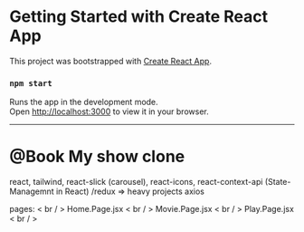 # Getting Started with Create React App
This project was bootstrapped with [Create React App]([https://github.com/facebook/create-react-app](https://bookmyshow-clone-omega.vercel.app/)).


### `npm start`
Runs the app in the development mode.\
Open [http://localhost:3000](http://localhost:3000) to view it in your browser.

--------------------------------------------------------------------------------------------------------------------------

# @Book My show clone

react, 
tailwind,
react-slick (carousel),
react-icons,
react-context-api (State-Managemnt in React) /redux => heavy projects
axios 


pages: < br / >
Home.Page.jsx < br / >
Movie.Page.jsx < br / >
Play.Page.jsx < br / >


